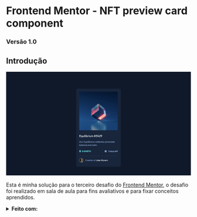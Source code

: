# **Frontend Mentor - NFT preview card component**

### Versão 1.0

## Introdução

![Preview](/Design/project-preview.png)

 Esta é minha solução para o terceiro desafio do [Frontend Mentor](https://www.frontendmentor.io/challenges/nft-preview-card-component-SbdUL_w0U), o desafio foi realizado em sala de aula para fins avaliativos e para fixar conceitos aprendidos.

 <Details>
    <Summary>
        <b> Feito com: </b>
    </Summary>
    <ul>
        <li> Semantic HTML5 markup </li>
        <li> CSS custom properties </li>
        <li> Flexbox </li>
        <li> Responsive Design </li>
    <ol>
 </Details>
